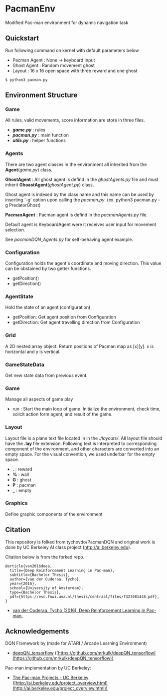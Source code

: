 # PacmanEnv

Modified Pac-man environment for dynamic navigation task

## Quickstart

Run following command on kernel with default parameters below

* Pacman Agent : None -> keyboard Input
* Ghost Agent : Random movement ghost
* Layout : 16 x 16 open space with three reward and one ghost

```shell
$ python3 pacman.py
```

## Environment Structure

### Game

All rules, valid movements, score information are store in three files. 

* ***game.py*** : rules
* ***pacman.py*** : main function
* ***utils.py*** : helper functions

### Agents

There are two agent classes in the environment all inherited from the **Agent**(*game.py*) class.

**GhostAgent** : All ghost agent is defind in the *ghostAgents.py* file and must inherit **GhoastAgent**(*ghostAgent.py*) class.

Ghost agent is indexed by the class name and this name can be used by inserting '-g' option upon calling the *pacman.py*.
(ex. python3 pacman.py -g PredatorGhost)

**PacmanAgent** : Pacman agent is defind in the *pacmanAgents.py* file.

Default agent is KeyboardAgent were it receives user input for movement selection.

See *pacmanDQN_Agents.py* for self-behaving agent example.

### Configuration

Configuration holds the agent's coordinate and moving direction. This value can be obstained by two getter functions.

* getPosition()
* getDirection()

### AgentState

Hold the state of an agent (configuration)

* getPosition: Get agent position from Configuration
* getDirection: Get agent travelling direction from Configuration

### Grid

A 2D nested array object. Return positions of Pacman map as [x][y]. x is horizontal and y is vertical.

### GameStateData

Get new state data from previous event. 

### Game

Manage all aspects of game play

* run : Start the main loop of game. Initialize the environment, check time, solicit action form agent, and result of the game.

### Layout

Layout file is a plane text file located in in the *./layouts/*. All layout file should have the **.lay** file extension. Following text is interpreted to corresponding component of the environment, and other characters are converted into an empty space. For the visual convention, we used underbar for the empty space. 

* **.** : reward
* **%** : wall
* **G** : ghost
* **P** : pacman
* **_** : empty

### Graphics

Define graphic components of the environment


## Citation

This repository is folked from tychovdo/PacmanDQN and original work is done by UC Berkeley AI class project (http://ai.berkeley.edu).

Citation below is from the forked repo.

```
@article{van2016deep,
  title={Deep Reinforcement Learning in Pac-man},
  subtitle={Bachelor Thesis},
  author={van der Ouderaa, Tycho},
  year={2016},
  school={University of Amsterdam},
  type={Bachelor Thesis},
  pdf={https://esc.fnwi.uva.nl/thesis/centraal/files/f323981448.pdf},
}

```

* [van der Ouderaa, Tycho (2016). Deep Reinforcement Learning in Pac-man.](https://esc.fnwi.uva.nl/thesis/centraal/files/f323981448.pdf)

## Acknowledgements

DQN Framework by  (made for ATARI / Arcade Learning Environment)
* [deepQN_tensorflow](https://github.com/mrkulk/deepQN_tensorflow) ([https://github.com/mrkulk/deepQN_tensorflow](https://github.com/mrkulk/deepQN_tensorflow))

Pac-man implementation by UC Berkeley:
* [The Pac-man Projects - UC Berkeley](http://ai.berkeley.edu/project_overview.html) ([http://ai.berkeley.edu/project_overview.html](http://ai.berkeley.edu/project_overview.html))

